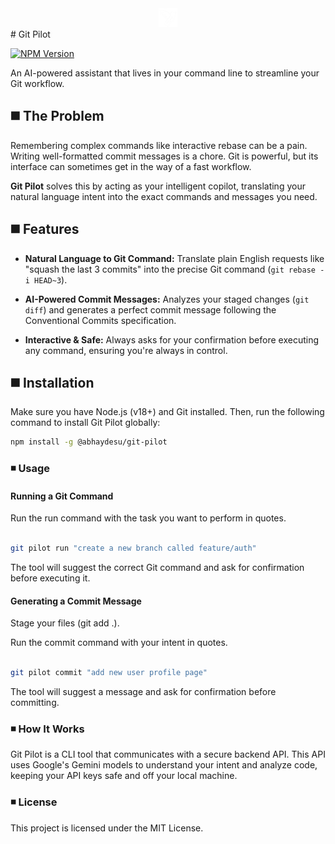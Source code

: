 <div align="center" display="inline">
  <img width="30" height="30" alt="logo" src="./public/logo-pilot.png" />
</div>
# Git Pilot 

[![NPM Version](https://img.shields.io/npm/v/@abhaydesu/git-pilot)](https://www.npmjs.com/package/@abhaydesu/git-pilot)

An AI-powered assistant that lives in your command line to streamline your Git workflow.


## ◼️ The Problem
Remembering complex commands like interactive rebase can be a pain. Writing well-formatted commit messages is a chore. Git is powerful, but its interface can sometimes get in the way of a fast workflow.

**Git Pilot** solves this by acting as your intelligent copilot, translating your natural language intent into the exact commands and messages you need.

## ◼️ Features
* **Natural Language to Git Command:** Translate plain English requests like "squash the last 3 commits" into the precise Git command (`git rebase -i HEAD~3`).
* **AI-Powered Commit Messages:** Analyzes your staged changes (`git diff`) and generates a perfect commit message following the Conventional Commits specification.

* **Interactive & Safe:** Always asks for your confirmation before executing any command, ensuring you're always in control.

## ◼️ Installation
Make sure you have Node.js (v18+) and Git installed. Then, run the following command to install Git Pilot globally:

```bash
npm install -g @abhaydesu/git-pilot
```

### ◾ Usage

#### **Running a Git Command**
Run the run command with the task you want to perform in quotes.

```Bash

git pilot run "create a new branch called feature/auth" 
```
The tool will suggest the correct Git command and ask for confirmation before executing it.


#### **Generating a Commit Message**
Stage your files (git add .).

Run the commit command with your intent in quotes.

```Bash

git pilot commit "add new user profile page"
```
The tool will suggest a message and ask for confirmation before committing.



### ◾ How It Works
Git Pilot is a CLI tool that communicates with a secure backend API. This API uses Google's Gemini models to understand your intent and analyze code, keeping your API keys safe and off your local machine.

### ◾ License
This project is licensed under the MIT License.